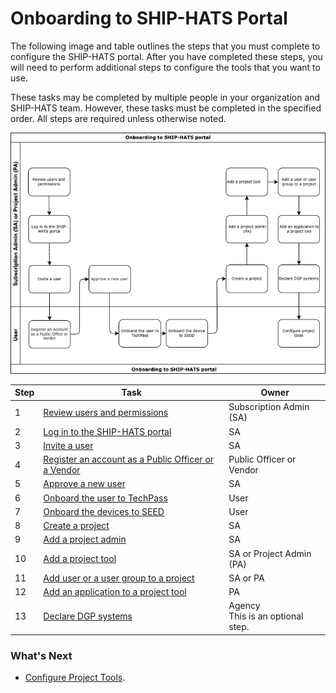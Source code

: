 # Onboarding to SHIP-HATS Portal

The following image and table outlines the steps that you must complete to configure the SHIP-HATS portal. After you have completed these steps, you will need to perform additional steps to configure the tools that you want to use.

These tasks may be completed by multiple people in your organization and SHIP-HATS team. However, these tasks must be completed in the specified order. All steps are required unless otherwise noted.

![Onboarding to Portal](./images/onboarding-ship-hats-portal.png)

|Step|Task|Owner|
|---|---|---|
|1|[Review users and permissions](user-roles-and-permissions)|Subscription Admin (SA)|
|2|[Log in to the SHIP-HATS portal](access-ship-hats-portal)|SA|
|3|[Invite a user](onboarding-users)|SA|
|4|[Register an account as a Public Officer or a Vendor](onboarding-users)|Public Officer or Vendor|
|5|[Approve a new user](onboarding-users)|SA|
|6|[Onboard the user to TechPass](https://docs.developer.tech.gov.sg/docs/techpass-user-guide/#/)|User|
|7|[Onboard the devices to SEED](https://docs.developer.tech.gov.sg/docs/security-suite-for-engineering-endpoint-devices/#/)|User|
|8|[Create a project](manage-projects)|SA|
|9|[Add a project admin](manage-admins)|SA|  
|10|[Add a project tool](manage-tools)|SA or Project Admin (PA)|
|11|[Add user or a user group to a project](manage-tools)|SA or PA|
|12|[Add an application to a project tool](manage-applications)|PA|
|13|[Declare DGP systems](declare-dgp-systems)|Agency<br>This is an optional step.|    


### What's Next
- [Configure Project Tools](https://docs.developer.tech.gov.sg/docs/ship-hats-tools-guide/#/tools-overview).

<!--
**Topics**

- [Prerequisites](#prerequisites)
- [OpenVPN Deprecation](#openvpn-deprecation)

- [Configure Portal](#configure-portal)


## Prerequisites

Make sure that you have set up the following accounts:

- [TechPass]()
- [SEED]()

## OpenVPN Deprecation

If you have migrated from SHIP-HATS 1.0, you must onboard to TechPass and SEED. OpenVPN will be deprecated <span style="color:red">what is the timeline?</span>.

## Configure Portal -->



<!--

![Flowchart]()

![User Journey Image]()

https://jira.ship.gov.sg/browse/CODEX-179569
-->